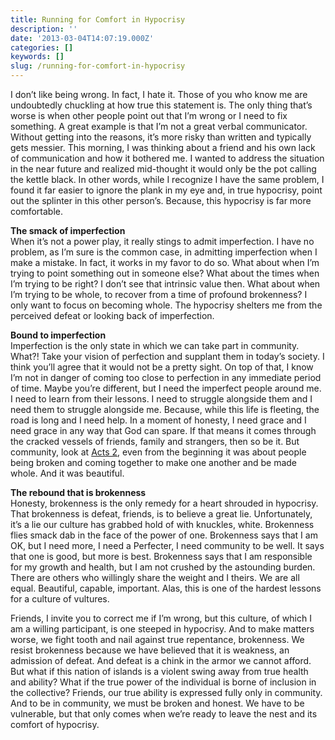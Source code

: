 ```yaml
---
title: Running for Comfort in Hypocrisy
description: ''
date: '2013-03-04T14:07:19.000Z'
categories: []
keywords: []
slug: /running-for-comfort-in-hypocrisy
---
```


I don’t like being wrong. In fact, I hate it. Those of you who know me are undoubtedly chuckling at how true this statement is. The only thing that’s worse is when other people point out that I’m wrong or I need to fix something. A great example is that I’m not a great verbal communicator. Without getting into the reasons, it’s more risky than written and typically gets messier. This morning, I was thinking about a friend and his own lack of communication and how it bothered me. I wanted to address the situation in the near future and realized mid-thought it would only be the pot calling the kettle black. In other words, while I recognize I have the same problem, I found it far easier to ignore the plank in my eye and, in true hypocrisy, point out the splinter in this other person’s. Because, this hypocrisy is far more comfortable.

**The smack of imperfection**  
When it’s not a power play, it really stings to admit imperfection. I have no problem, as I’m sure is the common case, in admitting imperfection when I make a mistake. In fact, it works in my favor to do so. What about when I’m trying to point something out in someone else? What about the times when I’m trying to be right? I don’t see that intrinsic value then. What about when I’m trying to be whole, to recover from a time of profound brokenness? I only want to focus on becoming whole. The hypocrisy shelters me from the perceived defeat or looking back of imperfection.

**Bound to imperfection**  
Imperfection is the only state in which we can take part in community. What?! Take your vision of perfection and supplant them in today’s society. I think you’ll agree that it would not be a pretty sight. On top of that, I know I’m not in danger of coming too close to perfection in any immediate period of time. Maybe you’re different, but I need the imperfect people around me. I need to learn from their lessons. I need to struggle alongside them and I need them to struggle alongside me. Because, while this life is fleeting, the road is long and I need help. In a moment of honesty, I need grace and I need grace in any way that God can spare. If that means it comes through the cracked vessels of friends, family and strangers, then so be it. But community, look at [Acts 2](http://www.biblegateway.com/passage/?search=acts%202&version=ESV "Acts 2"), even from the beginning it was about people being broken and coming together to make one another and be made whole. And it was beautiful.

**The rebound that is brokenness**  
Honesty, brokenness is the only remedy for a heart shrouded in hypocrisy. That brokenness is defeat, friends, is to believe a great lie. Unfortunately, it’s a lie our culture has grabbed hold of with knuckles, white. Brokenness flies smack dab in the face of the power of one. Brokenness says that I am OK, but I need more, I need a Perfecter, I need community to be well. It says that one is good, but more is best. Brokenness says that I am responsible for my growth and health, but I am not crushed by the astounding burden. There are others who willingly share the weight and I theirs. We are all equal. Beautiful, capable, important. Alas, this is one of the hardest lessons for a culture of vultures.

Friends, I invite you to correct me if I’m wrong, but this culture, of which I am a willing participant, is one steeped in hypocrisy. And to make matters worse, we fight tooth and nail against true repentance, brokenness. We resist brokenness because we have believed that it is weakness, an admission of defeat. And defeat is a chink in the armor we cannot afford. But what if this nation of islands is a violent swing away from true health and ability? What if the true power of the individual is borne of inclusion in the collective? Friends, our true ability is expressed fully only in community. And to be in community, we must be broken and honest. We have to be vulnerable, but that only comes when we’re ready to leave the nest and its comfort of hypocrisy.